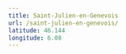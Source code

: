 ```yaml
---
title: Saint-Julien-en-Genevois
url: /saint-julien-en-genevois/
latitude: 46.144
longitude: 6.08
---
```

